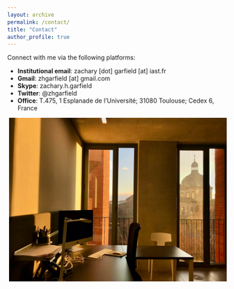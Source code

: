 ```yaml
---
layout: archive
permalink: /contact/
title: "Contact"
author_profile: true
---
```


Connect with me via the following platforms:

* **Institutional email**: zachary [dot] garfield [at] iast.fr
* **Gmail**: zhgarfield [at] gmail.com
* **Skype**: zachary.h.garfield
* **Twitter**: @zhgarfield
* **Office**: T.475, 1 Esplanade de l’Université; 31080 Toulouse; Cedex 6, France

<img align="right" src="/images/office.jpg" width="500"> 